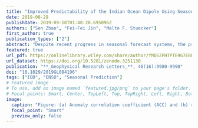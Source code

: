 ```yaml
---
title: "Improved Predictability of the Indian Ocean Dipole Using Seasonally Modulated ENSO Forcing Forecasts"
date: 2019-08-29
publishDate: 2019-09-18T01:48:20.695096Z
authors: ["Sen Zhao", "Fei-Fei Jin", "Malte F. Stuecker"]
first_author: true
publication_types: ["2"]
abstract: "Despite recent progress in seasonal forecast systems, the predictive skill for the Indian Ocean Dipole (IOD) remains typically limited to a lead‐time of one season or less in both dynamical and empirical models. Here we develop a simple stochastic‐dynamical model (SDM) to predict the IOD using seasonally modulated El Niño‐Southern Oscillation (ENSO) forcing together with a seasonally modulated Indian Ocean coupled ocean‐atmosphere feedback. The SDM, with either observed or forecasted ENSO forcing, exhibits generally higher skill and longer lead times for predicting IOD events than the operational Climate Forecast System Version 2 and the SINTEX system. The improvements mainly originate from better prediction of ENSO‐dependent IOD events and from reducing false alarms. These results affirm our hypothesis that operational IOD predictability beyond persistence is largely controlled by ENSO predictability and the signal‐to‐noise ratio of the system. Therefore, potential future ENSO improvements in models should translate to more skillful IOD predictions."
featured: true
url_pdf: https://onlinelibrary.wiley.com/share/author/YMQSZPHTPTE9G7EBFSS6?target=10.1029/2019GL084196
url_dataset: https://doi.org/10.5281/zenodo.3251130
publication: "**_Geophysical Research Letters_**, 46(16):9980-9990"
doi: "10.1029/2019GL084196"
tags: ["IOD", "ENSO", "Seasonal Prediction"]
# Featured image
# To use, add an image named `featured.jpg/png` to your page's folder. 
# Focal points: Smart, Center, TopLeft, Top, TopRight, Left, Right, BottomLeft, Bottom, BottomRight.
image:
  caption: "Figure: (a) Anomaly correlation coefficient (ACC) and (b) root‐mean‐square errors (RMSE) (unit: K) between observed and predicted DMI, as a function of lead time for the individual models: persistence (black solid), CFSv2 (blue dashed), cross validated SDMs. "
  focal_point: "Smart"
  preview_only: false
---
```


